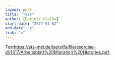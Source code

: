 ```yaml
---
layout: post
title: "Test"
author: [Dominik Gralka]
start-date: "2077-01-02"
end-date: "x"
link: "x"
---
```

Test<a href="https://sts-mei.de/iserv/fs/file/exercise-dl/1317/Arbeitsblatt%20Migration%20Histories.pdf">https://sts-mei.de/iserv/fs/file/exercise-dl/1317/Arbeitsblatt%20Migration%20Histories.pdf</a>,